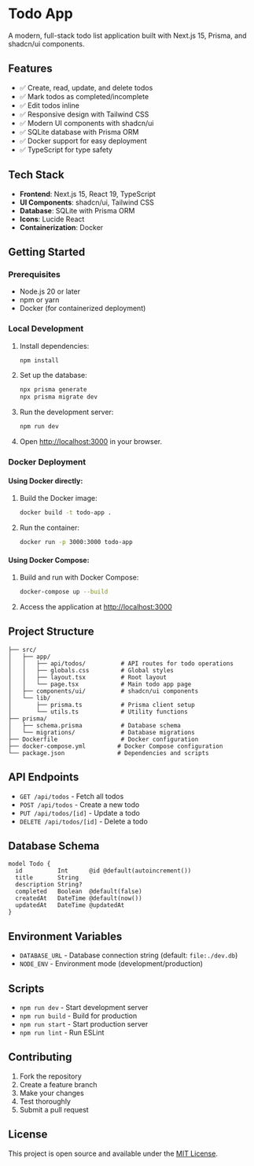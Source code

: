 # Todo App

A modern, full-stack todo list application built with Next.js 15, Prisma, and shadcn/ui components.

## Features

- ✅ Create, read, update, and delete todos
- ✅ Mark todos as completed/incomplete
- ✅ Edit todos inline
- ✅ Responsive design with Tailwind CSS
- ✅ Modern UI components with shadcn/ui
- ✅ SQLite database with Prisma ORM
- ✅ Docker support for easy deployment
- ✅ TypeScript for type safety

## Tech Stack

- **Frontend**: Next.js 15, React 19, TypeScript
- **UI Components**: shadcn/ui, Tailwind CSS
- **Database**: SQLite with Prisma ORM
- **Icons**: Lucide React
- **Containerization**: Docker

## Getting Started

### Prerequisites

- Node.js 20 or later
- npm or yarn
- Docker (for containerized deployment)

### Local Development

1. Install dependencies:
   ```bash
   npm install
   ```

2. Set up the database:
   ```bash
   npx prisma generate
   npx prisma migrate dev
   ```

3. Run the development server:
   ```bash
   npm run dev
   ```

4. Open [http://localhost:3000](http://localhost:3000) in your browser.

### Docker Deployment

#### Using Docker directly:

1. Build the Docker image:
   ```bash
   docker build -t todo-app .
   ```

2. Run the container:
   ```bash
   docker run -p 3000:3000 todo-app
   ```

#### Using Docker Compose:

1. Build and run with Docker Compose:
   ```bash
   docker-compose up --build
   ```

2. Access the application at [http://localhost:3000](http://localhost:3000)

## Project Structure

```
├── src/
│   ├── app/
│   │   ├── api/todos/          # API routes for todo operations
│   │   ├── globals.css         # Global styles
│   │   ├── layout.tsx          # Root layout
│   │   └── page.tsx            # Main todo app page
│   ├── components/ui/          # shadcn/ui components
│   └── lib/
│       ├── prisma.ts           # Prisma client setup
│       └── utils.ts            # Utility functions
├── prisma/
│   ├── schema.prisma           # Database schema
│   └── migrations/             # Database migrations
├── Dockerfile                  # Docker configuration
├── docker-compose.yml         # Docker Compose configuration
└── package.json               # Dependencies and scripts
```

## API Endpoints

- `GET /api/todos` - Fetch all todos
- `POST /api/todos` - Create a new todo
- `PUT /api/todos/[id]` - Update a todo
- `DELETE /api/todos/[id]` - Delete a todo

## Database Schema

```prisma
model Todo {
  id          Int      @id @default(autoincrement())
  title       String
  description String?
  completed   Boolean  @default(false)
  createdAt   DateTime @default(now())
  updatedAt   DateTime @updatedAt
}
```

## Environment Variables

- `DATABASE_URL` - Database connection string (default: `file:./dev.db`)
- `NODE_ENV` - Environment mode (development/production)

## Scripts

- `npm run dev` - Start development server
- `npm run build` - Build for production
- `npm run start` - Start production server
- `npm run lint` - Run ESLint

## Contributing

1. Fork the repository
2. Create a feature branch
3. Make your changes
4. Test thoroughly
5. Submit a pull request

## License

This project is open source and available under the [MIT License](LICENSE).
